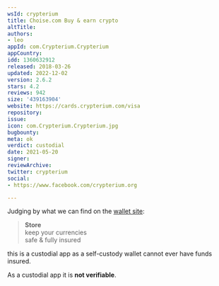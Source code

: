 ```yaml
---
wsId: crypterium
title: Choise.com Buy & earn crypto
altTitle: 
authors:
- leo
appId: com.Crypterium.Crypterium
appCountry: 
idd: 1360632912
released: 2018-03-26
updated: 2022-12-02
version: 2.6.2
stars: 4.2
reviews: 942
size: '439163904'
website: https://cards.crypterium.com/visa
repository: 
issue: 
icon: com.Crypterium.Crypterium.jpg
bugbounty: 
meta: ok
verdict: custodial
date: 2021-05-20
signer: 
reviewArchive: 
twitter: crypterium
social:
- https://www.facebook.com/crypterium.org

---
```


Judging by what we can find on the [wallet site](https://wallet.crypterium.com/):

> **Store**<br>
  keep your currencies<br>
  safe & fully insured

this is a custodial app as a self-custody wallet cannot ever have funds insured.

As a custodial app it is **not verifiable**.
